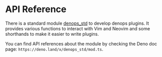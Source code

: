 # API Reference

There is a standard module [denops_std] to develop denops plugins. It provides
various functions to interact with Vim and Neovim and some shorthands to make it
easier to write plugins.

You can find API references about the module by checking the Deno doc page:
`https://deno.land/x/denops_std/mod.ts`.

[denops_std]: https://deno.land/x/denops_std/mod.ts

